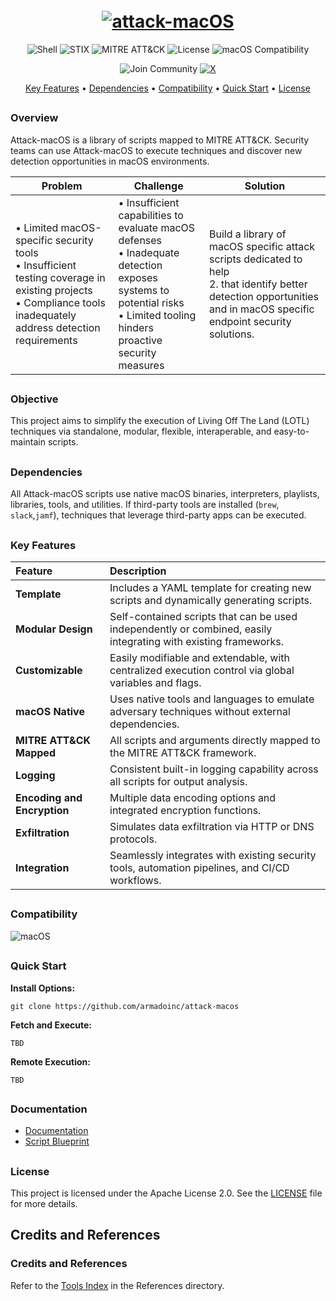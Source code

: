 <h1 align="center">
  <br>
  <a href="https://github.com/armadoinc/attack-macos"><img src="https://github.com/user-attachments/assets/03a5c7dc-9dd6-49f9-a58b-2fdcdb6596f6" alt="attack-macOS" ></a>
  <br>
</h1>

<p align="center">
  <img src="https://img.shields.io/badge/Shell-Script-green?style=for-the-badge&logo=gnu-bash" alt="Shell"/>
  <img src="https://img.shields.io/badge/STIX-2.1-blue?style=for-the-badge" alt="STIX"/>
  <img src="https://img.shields.io/badge/MITRE-ATT%26CK-red?style=for-the-badge" alt="MITRE ATT&CK"/>
  <img src="https://img.shields.io/badge/License-Apache%202.0-blue.svg?style=for-the-badge&logo=apache" alt="License"/>
  <img src="https://img.shields.io/badge/macOS-10.15%2B-lightgrey?style=for-the-badge&logo=apple" alt="macOS Compatibility"/>
</p>

<p align="center">
  <img src="https://img.shields.io/badge/Join-Community-blue?style=for-the-badge&logo=discord" alt="Join Community"/>
  <a href="https://x.com/attackmacos">
    <img src="https://img.shields.io/badge/X-Follow-000000?style=for-the-badge&logo=x&logoColor=white" alt="X"/>
  </a>
</p>
<p align="center">
  <a href="#key-features">Key Features</a> •
  <a href="#dependencies">Dependencies</a> •
  <a href="#compatibility">Compatibility</a> •
  <a href="#quick-start">Quick Start</a> •
  <a href="#license">License</a>
</p>

##


### Overview
Attack-macOS is a library of scripts mapped to MITRE ATT&CK. Security teams can use Attack-macOS to execute techniques and discover new detection opportunities in macOS environments.

| Problem | Challenge | Solution |
|---------|-----------|----------|
| • Limited macOS-specific security tools<br>• Insufficient testing coverage in existing projects<br>• Compliance tools inadequately address detection requirements | • Insufficient capabilities to evaluate macOS defenses<br>• Inadequate detection exposes systems to potential risks<br>• Limited tooling hinders proactive security measures |Build a library of macOS specific attack scripts dedicated to help <br>2. that identify better detection opportunities and in macOS specific endpoint security solutions. |

##

### Objective

This project aims to simplify the execution of Living Off The Land (LOTL) techniques via standalone, modular, flexible, interaperable, and easy-to-maintain scripts.

##

### Dependencies

All Attack-macOS scripts use native macOS binaries, interpreters, playlists, libraries, tools, and utilities. If third-party tools are installed (```brew```, ```slack```,```jamf```), techniques that leverage third-party apps can be executed.

##

### Key Features

| Feature | Description |
|:--------|:------------|
| **Template** | Includes a YAML template for creating new scripts and dynamically generating scripts. |
| **Modular Design** | Self-contained scripts that can be used independently or combined, easily integrating with existing frameworks. |
| **Customizable** | Easily modifiable and extendable, with centralized execution control via global variables and flags. |
| **macOS Native** | Uses native tools and languages to emulate adversary techniques without external dependencies. |
| **MITRE ATT&CK Mapped** | All scripts and arguments directly mapped to the MITRE ATT&CK framework. |
| **Logging** | Consistent built-in logging capability across all scripts for output analysis. |
| **Encoding and Encryption** | Multiple data encoding options and integrated encryption functions. |
| **Exfiltration** | Simulates data exfiltration via HTTP or DNS protocols. |
| **Integration** | Seamlessly integrates with existing security tools, automation pipelines, and CI/CD workflows. |

##

### Compatibility

![macOS](https://img.shields.io/badge/macOS-Ventura%2013.5-blue)

##

### Quick Start

**Install Options:**

```
git clone https://github.com/armadoinc/attack-macos
```

**Fetch and Execute:**

```
TBD
```

**Remote Execution:**

```
TBD
```

##

### Documentation

- [Documentation](https://github.com/armadocorp/attack-macOS/wiki)
- [Script Blueprint](https://github.com/darmado/attack-macOS/wiki/Script-Blueprint)

##

### License

This project is licensed under the Apache License 2.0. See the [LICENSE](LICENSE) file for more details.

##

## Credits and References

### Credits and References

Refer to the [Tools Index](_DOCS/References/Tools%20Index.md) in the References directory.

